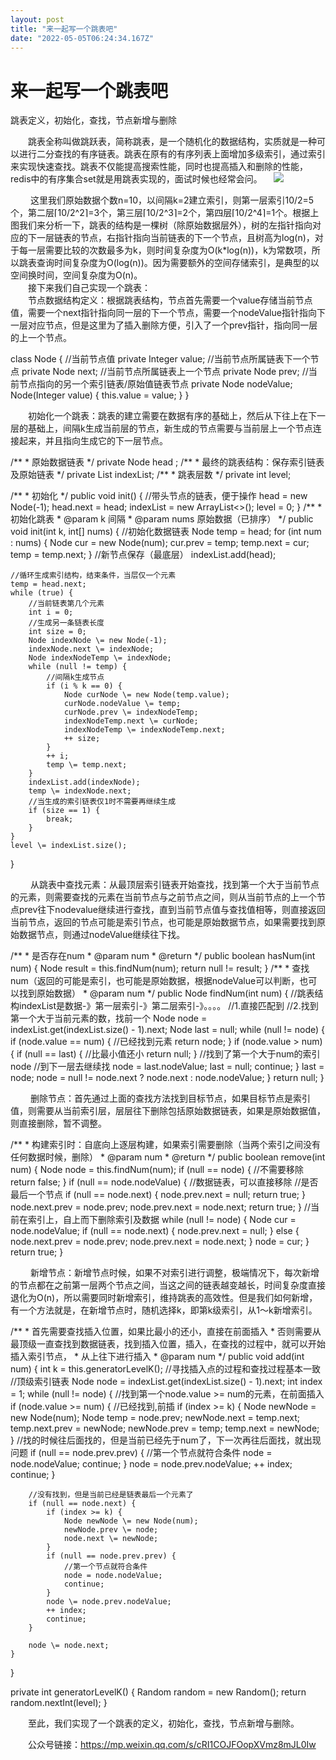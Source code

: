 ```yaml
---
layout: post
title: "来一起写一个跳表吧"
date: "2022-05-05T06:24:34.167Z"
---
```

来一起写一个跳表吧
=========

跳表定义，初始化，查找，节点新增与删除

　　跳表全称叫做跳跃表，简称跳表，是一个随机化的数据结构，实质就是一种可以进行二分查找的有序链表。跳表在原有的有序列表上面增加多级索引，通过索引来实现快速查找。跳表不仅能提高搜索性能，同时也提高插入和删除的性能，redis中的有序集合set就是用跳表实现的，面试时候也经常会问。 　![](https://img2022.cnblogs.com/blog/1107110/202205/1107110-20220505141205330-1263025013.png)

 　　这里我们原始数据个数n=10，以间隔k=2建立索引，则第一层索引10/2=5个，第二层⌈10/2^2⌉=3个，第三层⌈10/2^3⌉=2个，第四层⌈10/2^4⌉=1个。根据上图我们来分析一下，跳表的结构是一棵树（除原始数据层外），树的左指针指向对应的下一层链表的节点，右指针指向当前链表的下一个节点，且树高为log(n)，对于每一层需要比较的次数最多为k，则时间复杂度为O(k\*log(n))，k为常数项，所以跳表查询时间复杂度为O(log(n))。因为需要额外的空间存储索引，是典型的以空间换时间，空间复杂度为O(n)。  
　　接下来我们自己实现一个跳表：  
　　节点数据结构定义：根据跳表结构，节点首先需要一个value存储当前节点值，需要一个next指针指向同一层的下一个节点，需要一个nodeValue指针指向下一层对应节点，但是这里为了插入删除方便，引入了一个prev指针，指向同一层的上一个节点。

class Node {
    //当前节点值
    private Integer value;
    //当前节点所属链表下一个节点
    private Node next;
    //当前节点所属链表上一个节点
    private Node prev;
    //当前节点指向的另一个索引链表/原始值链表节点
    private Node nodeValue;
    Node(Integer value) {
        this.value = value;
    }
}

　　初始化一个跳表：跳表的建立需要在数据有序的基础上，然后从下往上在下一层的基础上，间隔k生成当前层的节点，新生成的节点需要与当前层上一个节点连接起来，并且指向生成它的下一层节点。

/\*\*
 \* 原始数据链表
 \*/
private Node head ;
/\*\*
 \* 最终的跳表结构：保存索引链表及原始链表
 \*/
private List<Node> indexList;
/\*\*
 \* 跳表层数
 \*/
private int level;

/\*\*
\* 初始化
\*/
public void init() {
    //带头节点的链表，便于操作
    head = new Node(-1);
    head.next \= head;
    indexList \= new ArrayList<>();
    level \= 0;
}
/\*\*
 \* 初始化跳表
 \* @param k 间隔
 \* @param nums 原始数据（已排序）
 \*/
public void init(int k, int\[\] nums) {
    //初始化数据链表
    Node temp = head;
    for (int num : nums) {
        Node cur \= new Node(num);
        cur.prev \= temp;
        temp.next \= cur;
        temp \= temp.next;
    }
    //新节点保存（最底层）
    indexList.add(head);

    //循环生成索引结构，结束条件，当层仅一个元素
    temp = head.next;
    while (true) {
        //当前链表第几个元素
        int i = 0;
        //生成另一条链表长度
        int size = 0;
        Node indexNode \= new Node(-1);
        indexNode.next \= indexNode;
        Node indexNodeTemp \= indexNode;
        while (null != temp) {
            //间隔k生成节点
            if (i % k == 0) {
                Node curNode \= new Node(temp.value);
                curNode.nodeValue \= temp;
                curNode.prev \= indexNodeTemp;
                indexNodeTemp.next \= curNode;
                indexNodeTemp \= indexNodeTemp.next;
                ++ size;
            }
            ++ i;
            temp \= temp.next;
        }
        indexList.add(indexNode);
        temp \= indexNode.next;
        //当生成的索引链表仅1时不需要再继续生成
        if (size == 1) {
            break;
        }
    }
    level \= indexList.size();
}

 　　从跳表中查找元素：从最顶层索引链表开始查找，找到第一个大于当前节点的元素，则需要查找的元素在当前节点与之前节点之间，则从当前节点的上一个节点prev往下nodevalue继续进行查找，直到当前节点值与查找值相等，则直接返回当前节点，返回的节点可能是索引节点，也可能是原始数据节点，如果需要找到原始数据节点，则通过nodeValue继续往下找。

/\*\*
 \* 是否存在num
 \* @param num
 \* @return
 \*/
public boolean hasNum(int num) {
    Node result \= this.findNum(num);
    return null != result;
}
/\*\*
 \* 查找num（返回的可能是索引，也可能是原始数据，根据nodeValue可以判断，也可以找到原始数据）
 \* @param num
 \*/
public Node findNum(int num) {
    //跳表结构indexList是数据-》第一层索引-》第二层索引-》。。。。
    //1.直接匹配到
    //2.找到第一个大于当前元素的数，找前一个
    Node node = indexList.get(indexList.size() - 1).next;
    Node last \= null;
    while (null != node) {
        if (node.value == num) {
            //已经找到元素
            return node;
        }
        if (node.value > num) {
            if (null == last) {
                //比最小值还小
                return null;
            }
            //找到了第一个大于num的索引node
            //到下一层去继续找
            node = last.nodeValue;
            last \= null;
            continue;
        }
        last \= node;
        node \= null != node.next ? node.next : node.nodeValue;
    }
    return null;
}

 　　删除节点：首先通过上面的查找方法找到目标节点，如果目标节点是索引值，则需要从当前索引层，层层往下删除包括原始数据链表，如果是原始数据值，则直接删除，暂不调整。

/\*\*
 \* 构建索引时：自底向上逐层构建，如果索引需要删除（当两个索引之间没有任何数据时候，删除）
 \* @param num
 \* @return
 \*/
public boolean remove(int num) {
    Node node \= this.findNum(num);
    if (null == node) {
        //不需要移除
        return false;
    }
    if (null == node.nodeValue) {
        //数据链表，可以直接移除
        //是否最后一个节点
        if (null == node.next) {
            node.prev.next \= null;
            return true;
        }
        node.next.prev \= node.prev;
        node.prev.next \= node.next;
        return true;
    }
    //当前在索引上，自上而下删除索引及数据
    while (null != node) {
        Node cur \= node.nodeValue;
        if (null == node.next) {
            node.prev.next \= null;
        } else {
            node.next.prev \= node.prev;
            node.prev.next \= node.next;
        }
        node \= cur;
    }
    return true;
}

 　　新增节点：新增节点时候，如果不对索引进行调整，极端情况下，每次新增的节点都在之前第一层两个节点之间，当这之间的链表越变越长，时间复杂度直接退化为O(n)，所以需要同时新增索引，维持跳表的高效性。但是我们如何新增，有一个方法就是，在新增节点时，随机选择k，即第k级索引，从1～k新增索引。

/\*\*
 \* 首先需要查找插入位置，如果比最小的还小，直接在前面插入
 \* 否则需要从最顶级一直查找到数据链表，找到插入位置，插入，在查找的过程中，就可以开始插入索引节点，
 \* 从上往下进行插入
 \* @param num
 \*/
public void add(int num) {
    int k = this.generatorLevelK();
    //寻找插入点的过程和查找过程基本一致
    //顶级索引链表
    Node node = indexList.get(indexList.size() - 1).next;
    int index = 1;
    while (null != node) {
        //找到第一个node.value >= num的元素，在前面插入
        if (node.value >= num) {
            //已经找到,前插
            if (index >= k) {
                Node newNode \= new Node(num);
                Node temp \= node.prev;
                newNode.next \= temp.next;
                temp.next.prev \= newNode;
                newNode.prev \= temp;
                temp.next \= newNode;
            }
            //找的时候往后面找的，但是当前已经先于num了，下一次再往后面找，就出现问题
            if (null == node.prev.prev) {
                //第一个节点就符合条件
                node = node.nodeValue;
                continue;
            }
            node \= node.prev.nodeValue;
            ++ index;
            continue;
        }

        //没有找到，但是当前已经是链表最后一个元素了
        if (null == node.next) {
            if (index >= k) {
                Node newNode \= new Node(num);
                newNode.prev \= node;
                node.next \= newNode;
            }
            if (null == node.prev.prev) {
                //第一个节点就符合条件
                node = node.nodeValue;
                continue;
            }
            node \= node.prev.nodeValue;
            ++ index;
            continue;
        }

        node \= node.next;
    }

}

private int generatorLevelK() {
    Random random \= new Random();
    return random.nextInt(level);
}

　　至此，我们实现了一个跳表的定义，初始化，查找，节点新增与删除。

　　公众号链接：https://mp.weixin.qq.com/s/cRI1COJFOopXVmz8mJL0Iw